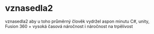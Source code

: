 # vznasedla2
vznasedla2
aby u toho průměrný člověk vydržel aspon minutu C#, unity, Fusion 360 + vysoká časová náročnost i náročnost na trpělivost
